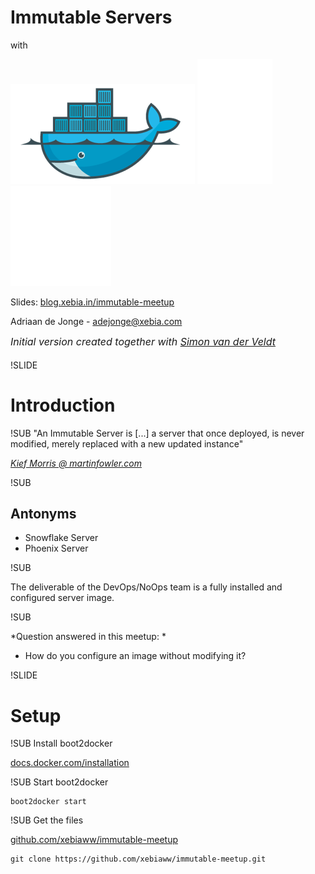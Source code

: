 # Immutable Servers
with

![Docker logo](img/docker-logo-no-text.png) <!-- .element: class="noborder" -->
![plus](img/plus.png) <!-- .element: class="noborder" -->
![Consul logo](img/consul-logo.png) <!-- .element: class="noborder" -->

Slides: [blog.xebia.in/immutable-meetup](http://blog.xebia.in/immutable-meetup)

Adriaan de Jonge - [adejonge@xebia.com](mailto:adejonge@xebia.com)

<sup style="font-size: 16px;">*Initial version created together with [Simon van der Veldt](mailto:svanderveldt@xebia.com)*</sup>

!SLIDE
# Introduction

!SUB
"An Immutable Server is [...] a server that once deployed, is never modified, merely replaced with a new updated instance"

[_Kief Morris @ martinfowler.com_](http://martinfowler.com/bliki/ImmutableServer.html)

!SUB
## Antonyms

 - Snowflake Server
 - Phoenix Server

!SUB

The deliverable of the DevOps/NoOps team is a fully installed and configured server image.


!SUB

*Question answered in this meetup: *

 - How do you configure an image without modifying it?


!SLIDE
# Setup


!SUB
Install boot2docker

[docs.docker.com/installation](http://docs.docker.com/installation)

!SUB
Start boot2docker
```
boot2docker start
```

!SUB
Get the files

[github.com/xebiaww/immutable-meetup](https://github.com/xebiaww/immutable-meetup)
```
git clone https://github.com/xebiaww/immutable-meetup.git
```



